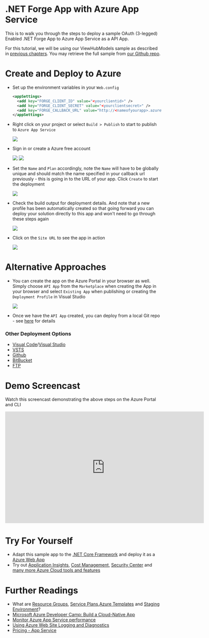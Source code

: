 # .NET Forge App with Azure App Service

This is to walk you through the steps to deploy a sample OAuth (3-legged) Enabled .NET Forge App to Azure App Service as a API App.

For this tutorial, we will be using our ViewHubModels sample as described in [previous chapters](tutorials/viewhubmodels). You may retrieve the full sample from [our Github repo](https://github.com/Autodesk-Forge/learn.forge.viewhubmodels/tree/net/).


# Create and Deploy to Azure
- Set up the environment variables in your ```Web.config```
  ```xml
  <appSettings>
    <add key="FORGE_CLIENT_ID" value="<yourclientid>" />
    <add key="FORGE_CLIENT_SECRET" value="<yourclientsecret>" />
    <add key="FORGE_CALLBACK_URL" value="http://<nameofyourapp>.azurewebsites.net/forge/callback/oauth" />
  </appSettings>
  ```
- Right click on your project or select ```Build > Publish``` to start to publish to ```Azure App Service```

  ![](../../_media/deployment/azure/create_web_app_net.png)
- Sign in or create a Azure free account

  ![](../../_media/deployment/azure/create_web_app_net_2.png)
  ![](../../_media/deployment/azure/create_web_app_net_3.png)
- Set the ```Name``` and ```Plan``` accordingly, note the ```Name``` will have to be globally unique and should match the name specified in your callback url previously - this is going in to the URL of your app. Click ```Create``` to start the deployment

  ![](../../_media/deployment/azure/create_web_app_net_4.png)
- Check the build output for deployment details. And note that a new profile has been automatically created so that going forward you can deploy your solution directly to this app and won't need to go through these steps again

  ![](../../_media/deployment/azure/net_app_published_result.png)
- Click on the ```Site URL``` to see the app in action

  ![](../../_media/deployment/azure/app_running.png)

# Alternative Approaches

- You can create the app on the Azure Portal in your browser as well. Simply choose ```API App``` from the ```Marketplace``` when creating the App in your browser and select ```Existing App``` when publishing or creating the ```Deployment Profile``` in Visual Studio

  ![](../../_media/deployment/azure/app_dashboard.png)
- Once we have the ```API App``` created, you can deploy from a local Git repo - see [here](deployment/azure/node) for details

### Other Deployment Options
- [Visual Code](https://azure.microsoft.com/en-us/blog/visual-studio-code-and-azure-app-service-a-perfect-fit/)/[Visual Studio](../node)
- [VSTS](https://docs.microsoft.com/en-us/labs/devops/deployazurefunctionswithvsts/)
- [Github](https://blogs.msdn.microsoft.com/benjaminperkins/2017/05/10/deploy-github-source-code-repositories-to-an-azure-app-service/)
- [BitBucket](https://confluence.atlassian.com/bitbucket/deploy-to-microsoft-azure-900820699.html)
- [FTP](https://docs.microsoft.com/en-us/azure/app-service/deploy-ftp)

# Demo Screencast
Watch this screencast demonstrating the above steps on the Azure Portal and CLI
<iframe src="https://player.vimeo.com/video/308995999" width="640" height="360" frameborder="0" webkitallowfullscreen mozallowfullscreen allowfullscreen></iframe>

# Try For Yourself
- Adapt this sample app to the [.NET Core Framework](https://docs.microsoft.com/en-us/dotnet/core/) and deploy it as a [Azure Web App](deployment/azure/node)
- Try out [Application Insights](https://azure.microsoft.com/en-us/services/monitor/), [Cost Management](https://portal.azure.com/#blade/Microsoft_Azure_Billing/ModernBillingMenuBlade/Overview), [Security Center](https://portal.azure.com/#blade/Microsoft_Azure_Security/SecurityMenuBlade/18) and [many more Azure Cloud tools and features](https://azure.microsoft.com/en-us/services/)

# Further Readings
- What are [Resource Groups](https://docs.microsoft.com/en-us/azure/azure-resource-manager/resource-group-overview), [Service Plans](https://azure.microsoft.com/en-us/pricing/details/app-service/plans/),[Azure Templates](https://azure.microsoft.com/en-us/resources/templates/) and [Staging Environment](https://docs.microsoft.com/en-us/azure/app-service/deploy-staging-slots)?
- [Microsoft Azure Developer Camp: Build a Cloud-Native App](https://mva.microsoft.com/en-us/training-courses/microsoft-azure-developer-camp-build-a-cloud-native-app-8299)
- [Monitor Azure App Service performance](https://docs.microsoft.com/en-us/azure/application-insights/app-insights-azure-web-apps)
- [Using Azure Web Site Logging and Diagnostics](https://azure.microsoft.com/en-us/resources/videos/azure-web-site-logging-and-diagnostics/)
- [Pricing - App Service](https://azure.microsoft.com/en-us/pricing/details/app-service/windows/)
